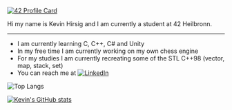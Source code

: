 [![42 Profile Card](https://1337-readme-xi.vercel.app/api/profile?cursus=42cursus&dark=true&leet_logo=hide&login=khirsig)](https://github.com/mohouyizme/1337-readme)

Hi my name is Kevin Hirsig and I am currently a student at 42 Heilbronn.

---

* I am currently learning C, C++, C# and Unity
* In my free time I am currently working on my own chess engine
* For my studies I am currently recreating some of the STL C++98 (vector, map, stack, set)
* You can reach me at [![LinkedIn](https://img.shields.io/badge/Kevin%20Hirsig-linkedIn-blue)](https://www.linkedin.com/in/kevin-hirsig-149086213/)

![Top Langs](https://github-readme-stats.vercel.app/api/top-langs/?username=khirsig&layout=compact&theme=dark&hide_border=true)

[![Kevin's GitHub stats](https://github-readme-stats.vercel.app/api?username=khirsig&theme=tokyonight)](https://github.com/anuraghazra/github-readme-stats)
